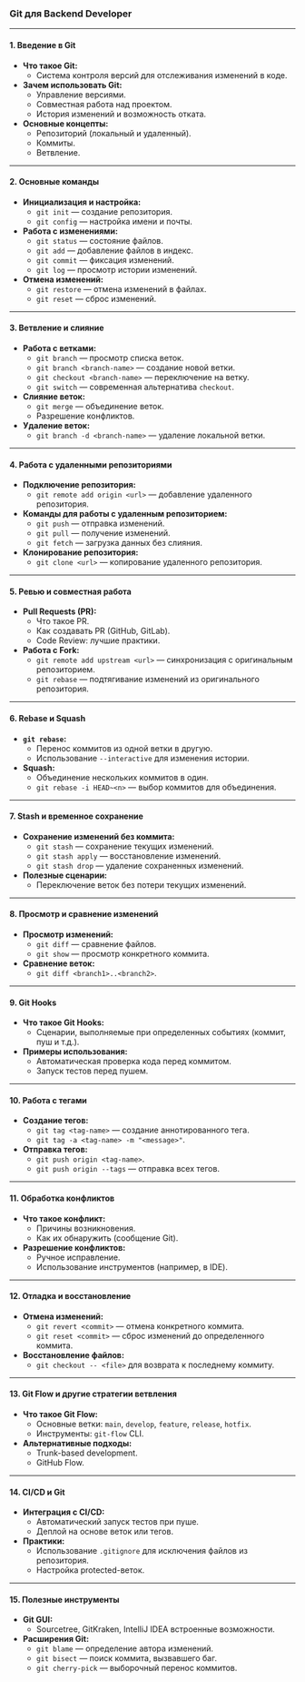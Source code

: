 ### **Git для Backend Developer**

---

#### 1. **Введение в Git**
- **Что такое Git:**  
  - Система контроля версий для отслеживания изменений в коде.  
- **Зачем использовать Git:**  
  - Управление версиями.  
  - Совместная работа над проектом.  
  - История изменений и возможность отката.  
- **Основные концепты:**  
  - Репозиторий (локальный и удаленный).  
  - Коммиты.  
  - Ветвление.  

---

#### 2. **Основные команды**
- **Инициализация и настройка:**  
  - `git init` — создание репозитория.  
  - `git config` — настройка имени и почты.  
- **Работа с изменениями:**  
  - `git status` — состояние файлов.  
  - `git add` — добавление файлов в индекс.  
  - `git commit` — фиксация изменений.  
  - `git log` — просмотр истории изменений.  
- **Отмена изменений:**  
  - `git restore` — отмена изменений в файлах.  
  - `git reset` — сброс изменений.  

---

#### 3. **Ветвление и слияние**
- **Работа с ветками:**  
  - `git branch` — просмотр списка веток.  
  - `git branch <branch-name>` — создание новой ветки.  
  - `git checkout <branch-name>` — переключение на ветку.  
  - `git switch` — современная альтернатива `checkout`.  
- **Слияние веток:**  
  - `git merge` — объединение веток.  
  - Разрешение конфликтов.  
- **Удаление веток:**  
  - `git branch -d <branch-name>` — удаление локальной ветки.  

---

#### 4. **Работа с удаленными репозиториями**
- **Подключение репозитория:**  
  - `git remote add origin <url>` — добавление удаленного репозитория.  
- **Команды для работы с удаленным репозиторием:**  
  - `git push` — отправка изменений.  
  - `git pull` — получение изменений.  
  - `git fetch` — загрузка данных без слияния.  
- **Клонирование репозитория:**  
  - `git clone <url>` — копирование удаленного репозитория.  

---

#### 5. **Ревью и совместная работа**
- **Pull Requests (PR):**  
  - Что такое PR.  
  - Как создавать PR (GitHub, GitLab).  
  - Code Review: лучшие практики.  
- **Работа с Fork:**  
  - `git remote add upstream <url>` — синхронизация с оригинальным репозиторием.  
  - `git rebase` — подтягивание изменений из оригинального репозитория.  

---

#### 6. **Rebase и Squash**
- **`git rebase`:**  
  - Перенос коммитов из одной ветки в другую.  
  - Использование `--interactive` для изменения истории.  
- **Squash:**  
  - Объединение нескольких коммитов в один.  
  - `git rebase -i HEAD~<n>` — выбор коммитов для объединения.  

---

#### 7. **Stash и временное сохранение**
- **Сохранение изменений без коммита:**  
  - `git stash` — сохранение текущих изменений.  
  - `git stash apply` — восстановление изменений.  
  - `git stash drop` — удаление сохраненных изменений.  
- **Полезные сценарии:**  
  - Переключение веток без потери текущих изменений.  

---

#### 8. **Просмотр и сравнение изменений**
- **Просмотр изменений:**  
  - `git diff` — сравнение файлов.  
  - `git show` — просмотр конкретного коммита.  
- **Сравнение веток:**  
  - `git diff <branch1>..<branch2>`.  

---

#### 9. **Git Hooks**
- **Что такое Git Hooks:**  
  - Сценарии, выполняемые при определенных событиях (коммит, пуш и т.д.).  
- **Примеры использования:**  
  - Автоматическая проверка кода перед коммитом.  
  - Запуск тестов перед пушем.  

---

#### 10. **Работа с тегами**
- **Создание тегов:**  
  - `git tag <tag-name>` — создание аннотированного тега.  
  - `git tag -a <tag-name> -m "<message>"`.  
- **Отправка тегов:**  
  - `git push origin <tag-name>`.  
  - `git push origin --tags` — отправка всех тегов.  

---

#### 11. **Обработка конфликтов**
- **Что такое конфликт:**  
  - Причины возникновения.  
  - Как их обнаружить (сообщение Git).  
- **Разрешение конфликтов:**  
  - Ручное исправление.  
  - Использование инструментов (например, в IDE).  

---

#### 12. **Отладка и восстановление**
- **Отмена изменений:**  
  - `git revert <commit>` — отмена конкретного коммита.  
  - `git reset <commit>` — сброс изменений до определенного коммита.  
- **Восстановление файлов:**  
  - `git checkout -- <file>` для возврата к последнему коммиту.  

---

#### 13. **Git Flow и другие стратегии ветвления**
- **Что такое Git Flow:**  
  - Основные ветки: `main`, `develop`, `feature`, `release`, `hotfix`.  
  - Инструменты: `git-flow` CLI.  
- **Альтернативные подходы:**  
  - Trunk-based development.  
  - GitHub Flow.  

---

#### 14. **CI/CD и Git**
- **Интеграция с CI/CD:**  
  - Автоматический запуск тестов при пуше.  
  - Деплой на основе веток или тегов.  
- **Практики:**  
  - Использование `.gitignore` для исключения файлов из репозитория.  
  - Настройка protected-веток.  

---

#### 15. **Полезные инструменты**
- **Git GUI:**  
  - Sourcetree, GitKraken, IntelliJ IDEA встроенные возможности.  
- **Расширения Git:**  
  - `git blame` — определение автора изменений.  
  - `git bisect` — поиск коммита, вызвавшего баг.  
  - `git cherry-pick` — выборочный перенос коммитов.  
